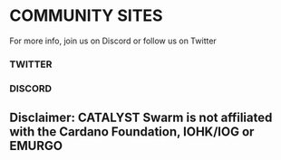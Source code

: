 # COMMUNITY SITES

For more info, join us on Discord or follow us on Twitter

### TWITTER

### DISCORD

## Disclaimer: CATALYST Swarm is not affiliated with the Cardano Foundation, IOHK/IOG or EMURGO

